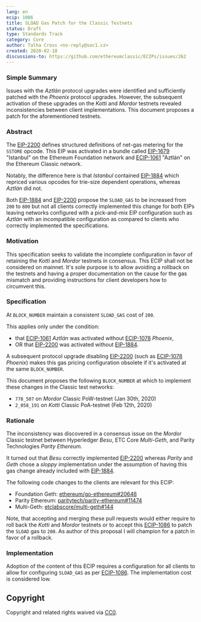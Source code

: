 ```yaml
---
lang: en
ecip: 1086
title: SLOAD Gas Patch for the Classic Testnets
status: Draft
type: Standards Track
category: Core
author: Talha Cross <no-reply@soc1.cz>
created: 2020-02-18
discussions-to: https://github.com/ethereumclassic/ECIPs/issues/262
---
```


### Simple Summary

Issues with the _Aztlán_ protocol upgrades were identified and sufficiently patched with the _Phoenix_ protocol upgrades. However, the subsequent activation of these upgrades on the _Kotti_ and _Mordor_ testnets revealed inconsistencies between client implementations. This document proposes a patch for the aforementioned testnets.

### Abstract

The [EIP-2200](https://eips.ethereum.org/EIPS/eip-2200) defines structured definitions of net-gas metering for the `SSTORE` opcode. This EIP was activated in a bundle called [EIP-1679](https://eips.ethereum.org/EIPS/eip-1679) "Istanbul" on the Ethereum Foundation network and [ECIP-1061](https://ecips.ethereumclassic.org/ECIPs/ecip-1061) "Aztlán" on the Ethereum Classic network.

Notably, the difference here is that _Istanbul_ contained [EIP-1884](https://eips.ethereum.org/EIPS/eip-1884) which repriced various opcodes for trie-size dependent operations, whereas _Aztlán_ did not.

Both [EIP-1884](https://eips.ethereum.org/EIPS/eip-1884) and [EIP-2200](https://eips.ethereum.org/EIPS/eip-2200) propose the `SLOAD_GAS` to be increased from `200` to `800` but not all clients correctly implemented this change for both EIPs leaving networks configured with a pick-and-mix EIP configuration such as _Aztlán_ with an incompatible configuration as compared to clients who correctly implemented the specifications.

### Motivation

This specification seeks to validate the incomplete configuration in favor of retaining the _Kotti_ and _Mordor_ testnets in consensus. This ECIP shall not be considered on mainnet. It's sole purpose is to allow avoiding a rollback on the testnets and having a proper documentation on the cause for the gas mismatch and providing instructions for client developers how to circumvent this.

### Specification

At `BLOCK_NUMBER` maintain a consistent `SLOAD_GAS` cost of `200`.

This applies only under the condition:
* that [ECIP-1061](https://ecips.ethereumclassic.org/ECIPs/ecip-1061) _Aztlán_ was activated without [ECIP-1078](https://ecips.ethereumclassic.org/ECIPs/ecip-1078) _Phoenix_,
* OR that [EIP-2200](https://eips.ethereum.org/EIPS/eip-2200) was activated without [EIP-1884](https://eips.ethereum.org/EIPS/eip-1884).

A subsequent protocol upgrade disabling [EIP-2200](https://eips.ethereum.org/EIPS/eip-2200) (such as [ECIP-1078](https://ecips.ethereumclassic.org/ECIPs/ecip-1078) _Phoenix_) makes this gas pricing configuration obsolete if it's activated at the same `BLOCK_NUMBER`.

This document proposes the following `BLOCK_NUMBER` at which to implement these changes in the Classic test networks:

- `778_507` on _Mordor_ Classic PoW-testnet (Jan 30th, 2020)
- `2_058_191` on _Kotti_ Classic PoA-testnet (Feb 12th, 2020)


### Rationale

The inconsistency was discovered in a consensus issue on the _Mordor_ Classic testnet between Hyperledger _Besu_, ETC Core _Multi-Geth_, and Parity Technologies _Parity Ethereum_.

It turned out that _Besu_ correctly implemented [EIP-2200](https://eips.ethereum.org/EIPS/eip-2200) whereas _Parity_ and _Geth_ chose a _sloppy_ implementation under the assumption of having this gas change already included with [EIP-1884](https://eips.ethereum.org/EIPS/eip-1884).

The following code changes to the clients are relevant for this ECIP:

* Foundation Geth: [ethereum/go-ethereum#20646](https://github.com/ethereum/go-ethereum/pull/20646)
* Parity Ethereum: [paritytech/parity-ethereum#11474](https://github.com/paritytech/parity-ethereum/pull/11474)
* Multi-Geth: [etclabscore/multi-geth#144](https://github.com/etclabscore/multi-geth/pull/144)

Note, that accepting and merging these pull requests would either require to roll back the _Kotti_ and _Mordor_ testnets or to accept this [ECIP-1086](https://ecips.ethereumclassic.org/ECIPs/ecip-1086) to patch the `SLOAD` gas to `200`. As author of this proposal I will champion for a patch in favor of a rollback.

### Implementation

Adoption of the content of this ECIP requires a configuration for all clients to allow for configuring `SLOAD_GAS` as per [ECIP-1086](https://ecips.ethereumclassic.org/ECIPs/ecip-1086). The implementation cost is considered low.

## Copyright

Copyright and related rights waived via [CC0](https://creativecommons.org/publicdomain/zero/1.0/).
